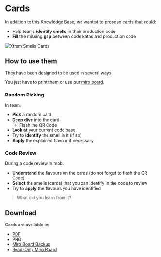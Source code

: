 # Cards

In addition to this Knowledge Base, we wanted to propose cards that could:

- Help teams **identify smells** in their production code
- **Fill** the missing **gap** between code katas and production code

![Xtrem Smells Cards](/images/xtrem-smells-cards.webp)

## How to use them

They have been designed to be used in several ways.

You just have to print them or use our [miro board](https://miro.com/app/board/uXjVMuoRQIE=/?share_link_id=407336804543).

### Random Picking

In team:

- **Pick** a random card
- **Deep dive** into the card
  - Flash the QR Code
- **Look at** your current code base
- Try to **identify** the smell in it (if so)
- **Apply** the explained flavour if necessary

### Code Review

During a code review in mob:

- **Understand** the flavours on the cards (do not forget to flash the QR Code)
- **Select** the smells (cards) that you can identify in the code to review
- Try to **apply** the flavours you have identified

> What did you learn from it?

## Download

Cards are available in:

- [PDF](/files/xtrem-smells.pdf)
- [PNG](/files/xtrem-smells.zip)
- [Miro Board Backup](/files/xtrem-smells.rtb)
- [Read-Only Miro Board](https://miro.com/app/board/uXjVMuoRQIE=/?share_link_id=407336804543)
